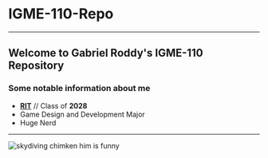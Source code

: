 # IGME-110-Repo
---
## Welcome to Gabriel Roddy's IGME-110 Repository
### Some notable information about me
- [**RIT**](https://www.rit.edu/) // Class of **2028**
- Game Design and Development Major
- Huge Nerd
---
![skydiving chimken](https://preview.redd.it/why-was-the-chicken-mans-skydiving-hobby-never-mentioned-v0-4k1zo6673ltb1.jpg?width=1080&crop=smart&auto=webp&s=26f826fbcec5bd3fb31c1d30d79732001f6a7a87)
him is funny
